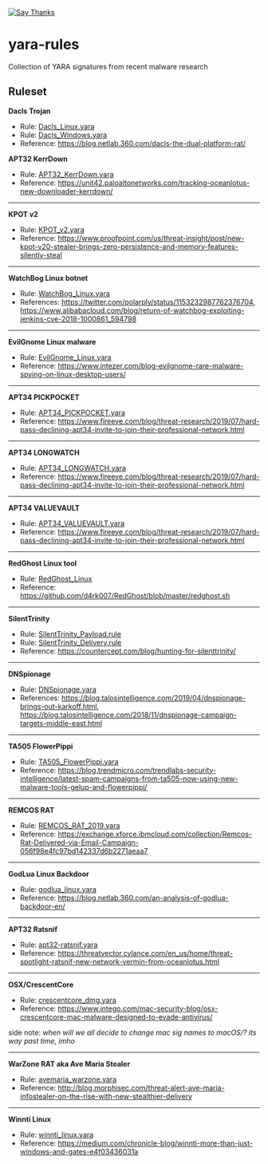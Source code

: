 [![Say Thanks](https://img.shields.io/badge/Say%20Thanks-!-1EAEDB.svg?style=flat)](https://saythanks.io/to/deadbits)

# yara-rules
Collection of YARA signatures from recent malware research

## Ruleset

**Dacls Trojan**
- Rule: [Dacls_Linux.yara](https://github.com/deadbits/yara-rules/blob/master/rules/Dacls_Linux.yara)
- Rule: [Dacls_Windows.yara](https://github.com/deadbits/yara-rules/blob/master/rules/Dacls_Windows.yara)
- Reference: https://blog.netlab.360.com/dacls-the-dual-platform-rat/

**APT32 KerrDown**  
- Rule: [APT32_KerrDown.yara](https://github.com/deadbits/yara-rules/blob/master/rules/APT32_KerrDown.yara)
- Reference: https://unit42.paloaltonetworks.com/tracking-oceanlotus-new-downloader-kerrdown/
    
****
**KPOT v2**  
- Rule: [KPOT_v2.yara](https://github.com/deadbits/yara-rules/blob/master/rules/KPOT_v2.yara)
- Reference: https://www.proofpoint.com/us/threat-insight/post/new-kpot-v20-stealer-brings-zero-persistence-and-memory-features-silently-steal
    
****

**WatchBog Linux botnet**  
- Rule: [WatchBog_Linux.yara](https://github.com/deadbits/yara-rules/blob/master/rules/WatchBog_Linux.yara)
- References: https://twitter.com/polarply/status/1153232987762376704, https://www.alibabacloud.com/blog/return-of-watchbog-exploiting-jenkins-cve-2018-1000861_594798

****
**EvilGnome Linux malware**  
- Rule: [EvilGnome_Linux.yara](https://github.com/deadbits/yara-rules/blob/master/rules/EvilGnome_Linux.yara)
- Reference: https://www.intezer.com/blog-evilgnome-rare-malware-spying-on-linux-desktop-users/

****
**APT34 PICKPOCKET**  
- Rule: [APT34_PICKPOCKET.yara](https://github.com/deadbits/yara-rules/blob/master/rules/APT34_PICKPOCKET.yara)
- Reference: https://www.fireeye.com/blog/threat-research/2019/07/hard-pass-declining-apt34-invite-to-join-their-professional-network.html

****
**APT34 LONGWATCH**  
- Rule: [APT34_LONGWATCH.yara](https://github.com/deadbits/yara-rules/blob/master/rules/APT34_LONGWATCH.yara)
- Reference: https://www.fireeye.com/blog/threat-research/2019/07/hard-pass-declining-apt34-invite-to-join-their-professional-network.html

****
**APT34 VALUEVAULT**  
- Rule: [APT34_VALUEVAULT.yara](https://github.com/deadbits/yara-rules/blob/master/rules/APT34_VALUEVAULT.yara)
- Reference: https://www.fireeye.com/blog/threat-research/2019/07/hard-pass-declining-apt34-invite-to-join-their-professional-network.html

****
**RedGhost Linux tool**  
- Rule: [RedGhost_Linux](https://github.com/deadbits/yara-rules/blob/master/rules/RedGhost_Linux.yara)
- Reference: https://github.com/d4rk007/RedGhost/blob/master/redghost.sh

****
**SilentTrinity**  
- Rule: [SilentTrinity_Payload.rule](https://raw.githubusercontent.com/deadbits/yara-rules/master/rules/SilentTrinity_Payload.yara)
- Rule: [SilentTrinity_Delivery.rule](https://raw.githubusercontent.com/deadbits/yara-rules/master/rules/SilentTrinity_Delivery.yara)
- Reference: https://countercept.com/blog/hunting-for-silenttrinity/


****
**DNSpionage**  
- Rule: [DNSpionage.yara](https://github.com/deadbits/yara-rules/blob/master/rules/DNSpionage.yara)
- References: https://blog.talosintelligence.com/2019/04/dnspionage-brings-out-karkoff.html, https://blog.talosintelligence.com/2018/11/dnspionage-campaign-targets-middle-east.html

****

**TA505 FlowerPippi**  
- Rule: [TA505_FlowerPippi.yara](https://github.com/deadbits/yara-rules/blob/master/rules/TA505_FlowerPippi.yara)
- Reference: https://blog.trendmicro.com/trendlabs-security-intelligence/latest-spam-campaigns-from-ta505-now-using-new-malware-tools-gelup-and-flowerpippi/

****
**REMCOS RAT**  
- Rule: [REMCOS_RAT_2019.yara](https://github.com/deadbits/yara-rules/blob/master/rules/REMCOS_RAT_2019.yara)
- Reference: https://exchange.xforce.ibmcloud.com/collection/Remcos-Rat-Delivered-via-Email-Campaign-056f98e4fc97bd142337d6b2271aeaa7

****
**GodLua Linux Backdoor**  
- Rule: [godlua_linux.yara](https://github.com/deadbits/yara-rules/blob/master/rules/godlua_linux.yara)
- Reference: https://blog.netlab.360.com/an-analysis-of-godlua-backdoor-en/

****
**APT32 Ratsnif**
- Rule: [apt32-ratsnif.yara](https://github.com/deadbits/yara-rules/blob/master/rules/apt32-ratsnif.yara)
- Reference: https://threatvector.cylance.com/en_us/home/threat-spotlight-ratsnif-new-network-vermin-from-oceanlotus.html

****
**OSX/CrescentCore**
- Rule: [crescentcore_dmg.yara](https://github.com/deadbits/yara-rules/blob/master/rules/crescentcore_dmg.yara)
- Reference: https://www.intego.com/mac-security-blog/osx-crescentcore-mac-malware-designed-to-evade-antivirus/

side note: _when will we all decide to change mac sig names to macOS/<malware>? its way past time, imho_

****
**WarZone RAT aka Ave Maria Stealer**
- Rule: [avemaria_warzone.yara](https://github.com/deadbits/yara-rules/blob/master/rules/avemaria_warzone.yara)
- Reference: http://blog.morphisec.com/threat-alert-ave-maria-infostealer-on-the-rise-with-new-stealthier-delivery

****
**Winnti Linux**  
- Rule: [winnti_linux.yara](https://github.com/deadbits/yara-rules/blob/master/rules/winnti_linux.yara)
- Reference: https://medium.com/chronicle-blog/winnti-more-than-just-windows-and-gates-e4f03436031a

